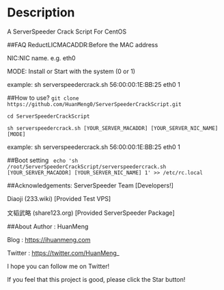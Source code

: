 # Description
A ServerSpeeder Crack Script For CentOS

##FAQ
ReductLICMACADDR:Before the MAC address

NIC:NIC name. e.g. eth0

MODE: Install or Start with the system (0 or 1)

example: sh serverspeedercrack.sh 56:00:00:1E:BB:25 eth0 1

##How to use?
`git clone https://github.com/HuanMeng0/ServerSpeederCrackScript.git`

`cd ServerSpeederCrackScript`

`sh serverspeedercrack.sh [YOUR_SERVER_MACADDR] [YOUR_SERVER_NIC_NAME] [MODE]`

example: sh serverspeedercrack.sh 56:00:00:1E:BB:25 eth0 1

##Boot setting
` echo 'sh /root/ServerSpeederCrackScript/serverspeedercrack.sh [YOUR_SERVER_MACADDR] [YOUR_SERVER_NIC_NAME] 1' >> /etc/rc.local`

##Acknowledgements:
ServerSpeeder Team [Developers!]

Diaoji (233.wiki) [Provided Test VPS]

文韬武略 (share123.org) [Provided ServerSpeeder Package]

##About
Author : HuanMeng

Blog : https://ihuanmeng.com

Twitter : https://twitter.com/HuanMeng_

I hope you can follow me on Twitter!

If you feel that this project is good, please click the Star button!
